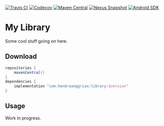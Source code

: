 [![Travis CI](https://img.shields.io/travis/com/hendraanggrian/library)](https://www.travis-ci.com/github/hendraanggrian/library/)
[![Codecov](https://img.shields.io/codecov/c/github/hendraanggrian/library)](https://app.codecov.io/gh/hendraanggrian/library/)
[![Maven Central](https://img.shields.io/maven-central/v/com.hendraanggrian/library)](https://search.maven.org/artifact/com.hendraanggrian/library)
[![Nexus Snapshot](https://img.shields.io/nexus/s/com.hendraanggrian/library?server=https%3A%2F%2Fs01.oss.sonatype.org)](https://s01.oss.sonatype.org/content/repositories/snapshots/com/hendraanggrian/library)
[![Android SDK](https://img.shields.io/badge/sdk-14%2B-informational)](https://developer.android.com/studio/releases/platforms/#4.0)

# My Library

Some cool stuff going on here.

## Download

```gradle
repositories {
    mavenCentral()
}
dependencies {
    implementation "com.hendraanggrian:library:$version"
}
```

## Usage

Work in progress.
